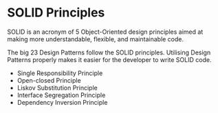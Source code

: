 # SOLID Principles

SOLID is an acronym of 5 Object-Oriented
design principles aimed at making more
understandable, flexible, and maintainable
code.

The big 23 Design Patterns follow the
SOLID principles. Utilising Design
Patterns properly makes it easier
for the developer to write SOLID
code.

- Single Responsibility Principle
- Open-closed Principle
- Liskov Substitution Principle
- Interface Segregation Principle
- Dependency Inversion Principle
